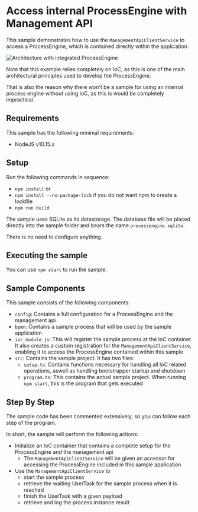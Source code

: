 # Access internal ProcessEngine with Management API

This sample demonstrates how to use the `ManagementApiClientService` to access
a ProcessEngine, which is contained directly within the application.

![Architecture with integrated ProcessEngine](../images/management_api_internal.png)

Note that this example relies completely on IoC, as this is one of the main
architectural principles used to develop the ProcessEngine.

That is also the reason why there won't be a sample for using an internal
process engine without using IoC, as this is would be completely impractical.

## Requirements

This sample has the following minimal requirements:

- NodeJS v10.15.x

## Setup

Run the following commands in sequence:

- `npm install` or
- `npm install --no-package-lock` if you do not want npm to create a lockfile
- `npm run build`

The sample uses SQLite as its datastorage. The database file will be placed
directly into the sample folder and bears the name `processengine.sqlite`.

There is no need to configure anything.

## Executing the sample

You can use `npm start` to run the sample.

## Sample Components

This sample consists of the following components:

- `config`: Contains a full configuration for a ProcessEngine
  and the management api
- `bpmn`: Contains a sample process that will be used by the sample application
- `ioc_module.js`: This will register the sample process at the IoC container.
  It also creates a custom registration for the `ManagementApiClientService`,
  enabling it to access the ProcessEngine contained within this sample
- `src`: Contains the sample project. It has two files:
  - `setup.ts`: Contains functions necessary for handling all IoC related
    operations, aswell as handling bootstrapper startup and shutdown
  - `program.ts`: This contains the actual sample project.
    When running `npm start`, this is the program that gets executed

## Step By Step

The sample code has been commented extensively, so you can follow each
step of the program.

In short, the sample will perform the following actions:

- Initialize an IoC container that contains a complete setup for the
  ProcessEngine and the management api
  - The `ManagementApiClientService` will be given an accessor for accessing the
    ProcessEngine included in this sample application
- Use the `ManagementApiClientService` to
  - start the sample process
  - retrieve the waiting UserTask for the sample process when it is reached
  - finish the UserTask with a given payload
  - retrieve and log the process instance result
